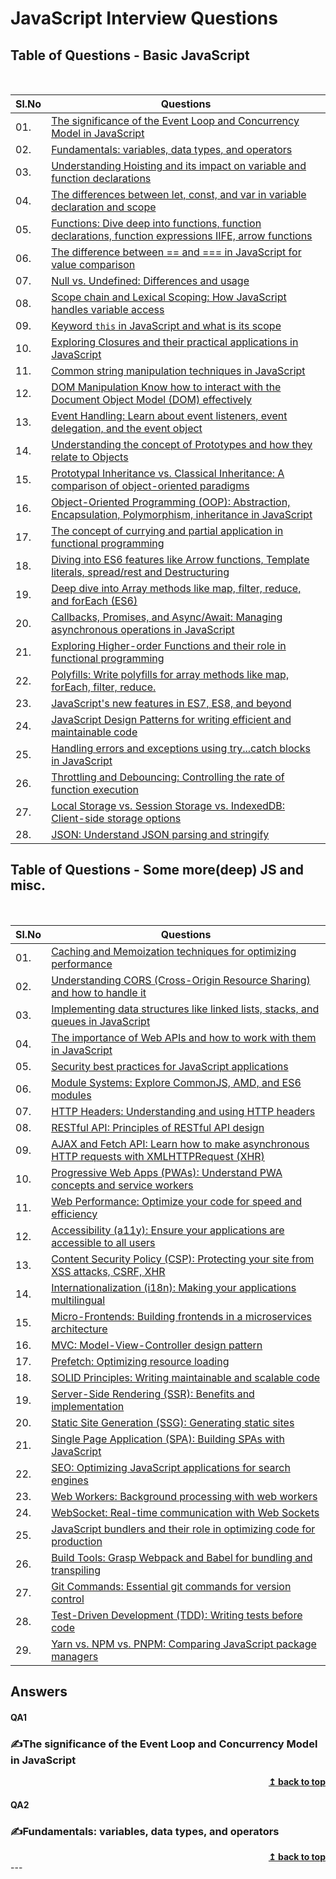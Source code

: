 # JavaScript Interview Questions

## Table of Questions - Basic JavaScript

<br/>

|Sl.No| Questions                                                                         |
|-----|-----------------------------------------------------------------------------------|
| 01.|[The significance of the Event Loop and Concurrency Model in JavaScript](#QA1)|
| 02.|[Fundamentals: variables, data types, and operators](#QA2)|
| 03.|[Understanding Hoisting and its impact on variable and function declarations](#QA3)|
| 04.|[The differences between let, const, and var in variable declaration and scope](#QA4)|
| 05.|[Functions: Dive deep into functions, function declarations, function expressions IIFE, arrow functions](#QA5)|
| 06.|[The difference between == and === in JavaScript for value comparison](#QA6)|
| 07.|[Null vs. Undefined: Differences and usage](#QA7)|
| 08.|[Scope chain and Lexical Scoping: How JavaScript handles variable access](#QA8)|
| 09.|[Keyword `this` in JavaScript and what is its scope](#QA9)|
| 10.|[Exploring Closures and their practical applications in JavaScript](#QA10)|
| 11.|[Common string manipulation techniques in JavaScript](#QA11)|
| 12.|[DOM Manipulation Know how to interact with the Document Object Model (DOM) effectively](#QA12)|
| 13.|[Event Handling: Learn about event listeners, event delegation, and the event object](#QA13)|
| 14.|[Understanding the concept of Prototypes and how they relate to Objects](#QA14)|
| 15.|[Prototypal Inheritance vs. Classical Inheritance: A comparison of object-oriented paradigms](#QA15)|
| 16.|[Object-Oriented Programming (OOP): Abstraction, Encapsulation, Polymorphism, inheritance in JavaScript](#QA16)|
| 17.|[The concept of currying and partial application in functional programming](#QA17)|
| 18.|[Diving into ES6 features like Arrow functions, Template literals, spread/rest and Destructuring](#QA18)|
| 19.|[Deep dive into Array methods like map, filter, reduce, and forEach (ES6)](#QA19)|
| 20.|[Callbacks, Promises, and Async/Await: Managing asynchronous operations in JavaScript](#QA20)|
| 21.|[Exploring Higher-order Functions and their role in functional programming](#QA21)|
| 22.|[Polyfills: Write polyfills for array methods like map, forEach, filter, reduce.](#QA22)|
| 23.|[JavaScript's new features in ES7, ES8, and beyond](#QA23)|
| 24.|[JavaScript Design Patterns for writing efficient and maintainable code](#QA24)|
| 25.|[Handling errors and exceptions using try...catch blocks in JavaScript](#QA25)|
| 26.|[Throttling and Debouncing: Controlling the rate of function execution](#QA26)|
| 27.|[Local Storage vs. Session Storage vs. IndexedDB: Client-side storage options](#QA27)|
| 28.|[JSON: Understand JSON parsing and stringify](#QA28)|


## Table of Questions - Some more(deep) JS and misc.

<br/>

|Sl.No| Questions                                                                         |
|-----|-----------------------------------------------------------------------------------|
| 01.|[Caching and Memoization techniques for optimizing performance](#QB1)|
| 02.|[Understanding CORS (Cross-Origin Resource Sharing) and how to handle it](#QB2)|
| 03.|[Implementing data structures like linked lists, stacks, and queues in JavaScript](#QB3)|
| 04.|[The importance of Web APIs and how to work with them in JavaScript](#QB4)|
| 05.|[Security best practices for JavaScript applications](#QB5)|
| 06.|[Module Systems: Explore CommonJS, AMD, and ES6 modules](#QB6)|
| 07.|[HTTP Headers: Understanding and using HTTP headers](#QB7)|
| 08.|[RESTful API: Principles of RESTful API design](#QB8)|
| 09.|[AJAX and Fetch API: Learn how to make asynchronous HTTP requests with XMLHTTPRequest (XHR)](#QB9)|
| 10.|[Progressive Web Apps (PWAs): Understand PWA concepts and service workers](#QB10)|
| 11.|[Web Performance: Optimize your code for speed and efficiency](#QB11)|
| 12.|[Accessibility (a11y): Ensure your applications are accessible to all users](#QB12)|
| 13.|[Content Security Policy (CSP): Protecting your site from XSS attacks, CSRF, XHR](#QB13)|
| 14.|[Internationalization (i18n): Making your applications multilingual](#QB14)|
| 15.|[Micro-Frontends: Building frontends in a microservices architecture](#QB15)|
| 16.|[MVC: Model-View-Controller design pattern](#QB16)|
| 17.|[Prefetch: Optimizing resource loading](#QB17)|
| 18.|[SOLID Principles: Writing maintainable and scalable code](#QB18)|
| 19.|[Server-Side Rendering (SSR): Benefits and implementation](#QB19)|
| 20.|[Static Site Generation (SSG): Generating static sites](#QB20)|
| 21.|[Single Page Application (SPA): Building SPAs with JavaScript](#QB21)|
| 22.|[SEO: Optimizing JavaScript applications for search engines](#QB22)|
| 23.|[Web Workers: Background processing with web workers](#QB23)|
| 24.|[WebSocket: Real-time communication with Web Sockets](#QB24)|
| 25.|[JavaScript bundlers and their role in optimizing code for production](#QB25)|
| 26.|[Build Tools: Grasp Webpack and Babel for bundling and transpiling](#QB26)|
| 27.|[Git Commands: Essential git commands for version control](#QB27)|
| 28.|[Test-Driven Development (TDD): Writing tests before code](#QB28)|
| 29.|[Yarn vs. NPM vs. PNPM: Comparing JavaScript package managers](#QB29)|


## Answers

#### QA1 
### ✍The significance of the Event Loop and Concurrency Model in JavaScript


<div align="right">
    <b><a href="#">↥ back to top</a></b>
</div>


#### QA2
### ✍Fundamentals: variables, data types, and operators


<div align="right">
    <b><a href="#">↥ back to top</a></b>
</div>
---

